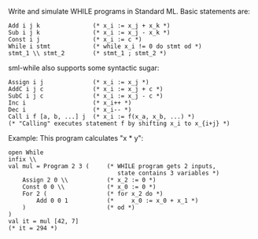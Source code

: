 Write and simulate WHILE programs in Standard ML. Basic statements are:

    Add i j k               (* x_i := x_j + x_k *)
    Sub i j k               (* x_i := x_j - x_k *)
    Const i j               (* x_i := c *)
    While i stmt            (* while x_i != 0 do stmt od *)
    stmt_1 \\ stmt_2        (* stmt_1 ; stmt_2 *)

sml-while also supports some syntactic sugar:

    Assign i j              (* x_i := x_j *)
    AddC i j c              (* x_i := x_j + c *)
    SubC i j c              (* x_i := x_j - c *)
    Inc i                   (* x_i++ *)
    Dec i                   (* x_i-- *)
    Call i f [a, b, ...] j  (* x_i := f(x_a, x_b, ...) *)
    (* "Calling" executes statement f by shifting x_i to x_{i+j} *)

Example: This program calculates "x * y":

    open While
    infix \\
    val mul = Program 2 3 (     (* WHILE program gets 2 inputs,
                                   state contains 3 variables *)
        Assign 2 0 \\           (* x_2 := 0 *)
        Const 0 0 \\            (* x_0 := 0 *)
        For 2 (                 (* for x_2 do *)
            Add 0 0 1           (*     x_0 := x_0 + x_1 *)
        )                       (* od *)
    )
    val it = mul [42, 7]
    (* it = 294 *)
